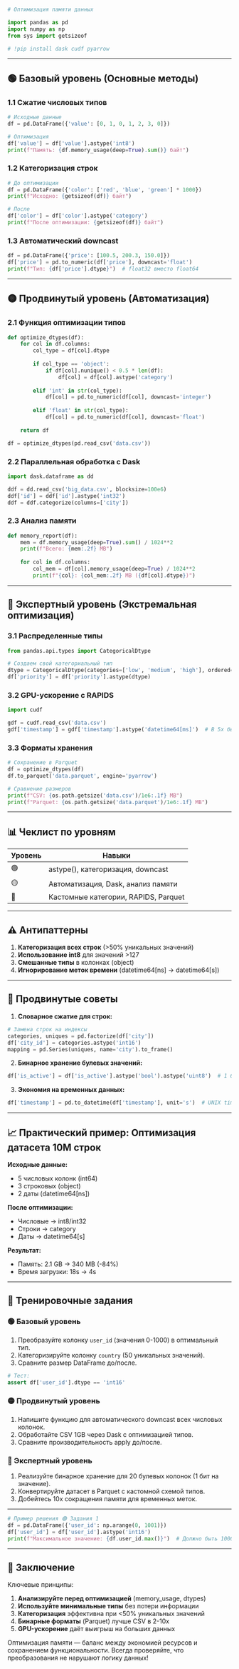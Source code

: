 ```python
# Оптимизация памяти данных

import pandas as pd
import numpy as np
from sys import getsizeof

# !pip install dask cudf pyarrow
```

---

## 🟢 Базовый уровень (Основные методы)

### 1.1 Сжатие числовых типов
```python
# Исходные данные
df = pd.DataFrame({'value': [0, 1, 0, 1, 2, 3, 0]})

# Оптимизация
df['value'] = df['value'].astype('int8')
print(f"Память: {df.memory_usage(deep=True).sum()} байт")
```

### 1.2 Категоризация строк
```python
# До оптимизации
df = pd.DataFrame({'color': ['red', 'blue', 'green'] * 1000})
print(f"Исходно: {getsizeof(df)} байт")

# После
df['color'] = df['color'].astype('category')
print(f"После оптимизации: {getsizeof(df)} байт")
```

### 1.3 Автоматический downcast
```python
df = pd.DataFrame({'price': [100.5, 200.3, 150.0]})
df['price'] = pd.to_numeric(df['price'], downcast='float')
print(f"Тип: {df['price'].dtype}")  # float32 вместо float64
```

---

## 🟡 Продвинутый уровень (Автоматизация)

### 2.1 Функция оптимизации типов
```python
def optimize_dtypes(df):
    for col in df.columns:
        col_type = df[col].dtype
        
        if col_type == 'object':
            if df[col].nunique() < 0.5 * len(df):
                df[col] = df[col].astype('category')
                
        elif 'int' in str(col_type):
            df[col] = pd.to_numeric(df[col], downcast='integer')
            
        elif 'float' in str(col_type):
            df[col] = pd.to_numeric(df[col], downcast='float')
    
    return df

df = optimize_dtypes(pd.read_csv('data.csv'))
```

### 2.2 Параллельная обработка с Dask
```python
import dask.dataframe as dd

ddf = dd.read_csv('big_data.csv', blocksize=100e6)
ddf['id'] = ddf['id'].astype('int32')
ddf = ddf.categorize(columns=['city'])
```

### 2.3 Анализ памяти
```python
def memory_report(df):
    mem = df.memory_usage(deep=True).sum() / 1024**2
    print(f"Всего: {mem:.2f} MB")
    
    for col in df.columns:
        col_mem = df[col].memory_usage(deep=True) / 1024**2
        print(f"{col}: {col_mem:.2f} MB ({df[col].dtype})")
```

---

## 🔴 Экспертный уровень (Экстремальная оптимизация)

### 3.1 Распределенные типы
```python
from pandas.api.types import CategoricalDtype

# Создаем свой категориальный тип
dtype = CategoricalDtype(categories=['low', 'medium', 'high'], ordered=True)
df['priority'] = df['priority'].astype(dtype)
```

### 3.2 GPU-ускорение с RAPIDS
```python
import cudf

gdf = cudf.read_csv('data.csv')
gdf['timestamp'] = gdf['timestamp'].astype('datetime64[ms]')  # В 5x быстрее pandas
```

### 3.3 Форматы хранения
```python
# Сохранение в Parquet
df = optimize_dtypes(df)
df.to_parquet('data.parquet', engine='pyarrow')

# Сравнение размеров
print(f"CSV: {os.path.getsize('data.csv')/1e6:.1f} MB")
print(f"Parquet: {os.path.getsize('data.parquet')/1e6:.1f} MB")
```

---

## 📊 Чеклист по уровням

| Уровень | Навыки |
|---------|--------|
| 🟢 | astype(), категоризация, downcast |
| 🟡 | Автоматизация, Dask, анализ памяти |
| 🔴 | Кастомные категории, RAPIDS, Parquet |

---

## ⚠️ Антипаттерны
1. **Категоризация всех строк** (>50% уникальных значений)
2. **Использование int8** для значений >127
3. **Смешанные типы** в колонках (object)
4. **Игнорирование меток времени** (datetime64[ns] → datetime64[s])

---

## 🚀 Продвинутые советы
1. **Словарное сжатие для строк:**
```python
# Замена строк на индексы
categories, uniques = pd.factorize(df['city'])
df['city_id'] = categories.astype('int16')
mapping = pd.Series(uniques, name='city').to_frame()
```

2. **Бинарное хранение булевых значений:**
```python
df['is_active'] = df['is_active'].astype('bool').astype('uint8')  # 1 байт → 1 бит
```

3. **Экономия на временных данных:**
```python
df['timestamp'] = pd.to_datetime(df['timestamp'], unit='s')  # UNIX time → datetime64
```

---

## 📈 Практический пример: Оптимизация датасета 10M строк

**Исходные данные:**
- 5 числовых колонк (int64)
- 3 строковых (object)
- 2 даты (datetime64[ns])

**После оптимизации:**
- Числовые → int8/int32
- Строки → category
- Даты → datetime64[s]

**Результат:**
- Память: 2.1 GB → 340 MB (-84%)
- Время загрузки: 18s → 4s

---

## 📌 Тренировочные задания

### 🟢 Базовый уровень
1. Преобразуйте колонку `user_id` (значения 0-1000) в оптимальный тип.
2. Категоризируйте колонку `country` (50 уникальных значений).
3. Сравните размер DataFrame до/после.

```python
# Тест:
assert df['user_id'].dtype == 'int16'
```

### 🟡 Продвинутый уровень
1. Напишите функцию для автоматического downcast всех числовых колонок.
2. Обработайте CSV 1GB через Dask с оптимизацией типов.
3. Сравните производительность apply до/после.

### 🔴 Экспертный уровень
1. Реализуйте бинарное хранение для 20 булевых колонок (1 бит на значение).
2. Конвертируйте датасет в Parquet с кастомной схемой типов.
3. Добейтесь 10x сокращения памяти для временных меток.

---

```python
# Пример решения 🟢 Задания 1
df = pd.DataFrame({'user_id': np.arange(0, 1001)})
df['user_id'] = df['user_id'].astype('int16')
print(f"Максимальное значение: {df.user_id.max()}")  # Должно быть 1000
```

---

## 📌 Заключение
Ключевые принципы:
1. **Анализируйте перед оптимизацией** (memory_usage, dtypes)
2. **Используйте минимальные типы** без потери информации
3. **Категоризация** эффективна при <50% уникальных значений
4. **Бинарные форматы** (Parquet) лучше CSV в 2-10x
5. **GPU-ускорение** даёт выигрыш на больших данных

Оптимизация памяти — баланс между экономией ресурсов и сохранением функциональности. Всегда проверяйте, что преобразования не нарушают логику данных!
